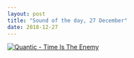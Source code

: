 ```yaml
---
layout: post
title: "Sound of the day, 27 December"
date: 2018-12-27
---
```


[![Quantic - Time Is The Enemy](http://img.youtube.com/vi/nvUeo5sagkA/0.jpg)](https://www.youtube.com/watch?v=nvUeo5sagkA "Quantic - Time Is The Enemy")
